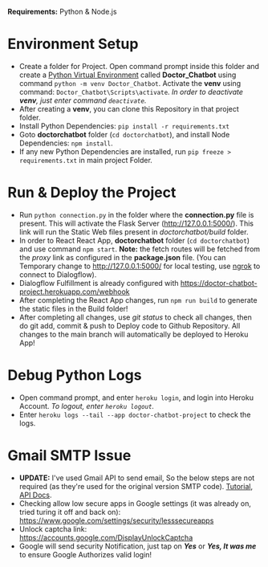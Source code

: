 **Requirements:** Python & Node.js

# Environment Setup
* Create a folder for Project. Open command prompt inside this folder and create a [Python Virtual Environment](https://docs.python.org/3/tutorial/venv.html) called **Doctor_Chatbot** using command `python -m venv Doctor_Chatbot`. Activate the **venv** using command: `Doctor_Chatbot\Scripts\activate`. *In order to deactivate **venv**, just enter command `deactivate`.*
* After creating a **venv**, you can clone this Repository in that project folder.
* Install Python Dependencies: `pip install -r requirements.txt`
* Goto **doctorchatbot** folder (`cd doctorchatbot`), and install Node Dependencies: `npm install`.
* If any new Python Dependencies are installed, run `pip freeze > requirements.txt` in main project Folder.

# Run & Deploy the Project
* Run `python connection.py` in the folder where the **connection.py** file is present. This will activate the Flask Server (http://127.0.0.1:5000/). This link will run the Static Web files present in *doctorchatbot/build* folder.
* In order to React React App, **doctorchatbot** folder (`cd doctorchatbot`) and use command `npm start`. **Note:** the fetch routes will be fetched from the *proxy* link as configured in the **package.json** file. (You can Temporary change to http://127.0.0.1:5000/ for local testing, use [ngrok](https://ngrok.com/download/) to connect to Dialogflow).
* Dialogflow Fulfillment is already configured with https://doctor-chatbot-project.herokuapp.com/webhook
* After completing the React App changes, run `npm run build` to generate the static files in the Build folder!
* After completing all changes, use *git status* to check all changes, then do git add, commit & push to Deploy code to Github Repository. All changes to the main branch will automatically be deployed to Heroku App!

# Debug Python Logs
* Open command prompt, and enter `heroku login`, and login into Heroku Account. *To logout, enter `heroku logout`.*
* Enter `heroku logs --tail --app doctor-chatbot-project` to check the logs.

# Gmail SMTP Issue
* **UPDATE:** I've used Gmail API to send email, So the below steps are not required (as they're used for the original version SMTP code). [Tutorial](https://learndataanalysis.org/how-to-use-gmail-api-to-send-an-email-in-python/), [API Docs](https://developers.google.com/gmail/api/guides/sending).
* Checking allow low secure apps in Google settings (it was already on, tried turing it off and back on):
https://www.google.com/settings/security/lesssecureapps
* Unlock captcha link: https://accounts.google.com/DisplayUnlockCaptcha
* Google will send security Notification, just tap on ***Yes*** or ***Yes, It was me*** to ensure Google Authorizes valid login!

